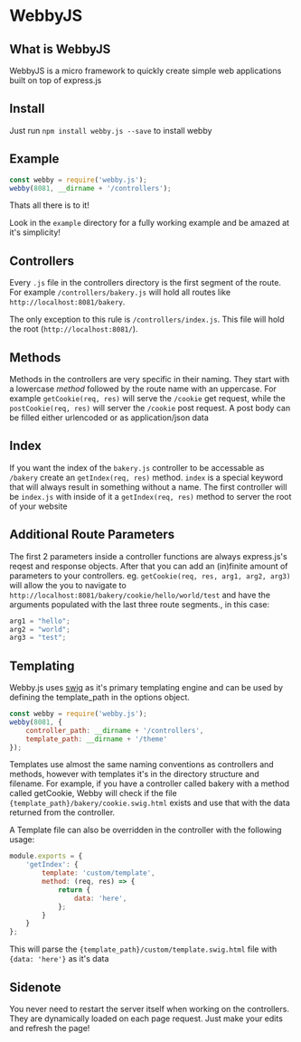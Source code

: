 # WebbyJS

## What is WebbyJS
WebbyJS is a micro framework to quickly create simple web applications built on top of express.js

## Install
Just run `npm install webby.js --save` to install webby

## Example
```js
const webby = require('webby.js');
webby(8081, __dirname + '/controllers');
```
Thats all there is to it!

Look in the `example` directory for a fully working example and be amazed at it's simplicity!

## Controllers
Every `.js` file in the controllers directory is the first segment of the route.
For example `/controllers/bakery.js` will hold all routes like `http://localhost:8081/bakery`.

The only exception to this rule is `/controllers/index.js`.
This file will hold the root (`http://localhost:8081/`).

## Methods
Methods in the controllers are very specific in their naming.
They start with a lowercase _method_ followed by the route name with an uppercase.
For example `getCookie(req, res)` will serve the `/cookie` get request,
while the `postCookie(req, res)` will server the `/cookie` post request.
A post body can be filled either urlencoded or as application/json data

## Index
If you want the index of the `bakery.js` controller to be accessable as `/bakery` create an `getIndex(req, res)` method.
`index` is a special keyword that will always result in something without a name. The first controller will be `index.js`
with inside of it a `getIndex(req, res)` method to server the root of your website

## Additional Route Parameters
The first 2 parameters inside a controller functions are always express.js's reqest and response objects.
After that you can add an (in)finite amount of parameters to your controllers. eg. `getCookie(req, res, arg1, arg2, arg3)`
will allow the you to navigate to `http://localhost:8081/bakery/cookie/hello/world/test` and have the arguments populated
with the last three route segments., in this case:
```js
arg1 = "hello";
arg2 = "world";
arg3 = "test";
```

## Templating
Webby.js uses [swig](https://github.com/node-swig/swig-templates) as it's primary templating engine and can be used by defining the template_path in the options object.
```js
const webby = require('webby.js');
webby(8081, {
    controller_path: __dirname + '/controllers',
    template_path: __dirname + '/theme'
});
```
Templates use almost the same naming conventions as controllers and methods,
however with templates it's in the directory structure and filename.
For example, if you have a controller called bakery with a method called getCookie,
Webby will check if the file `{template_path}/bakery/cookie.swig.html` exists
and use that with the data returned from the controller.

A Template file can also be overridden in the controller with the following usage:
```js
module.exports = {
    'getIndex': {
        template: 'custom/template',
        method: (req, res) => {
            return {
                data: 'here',
            };
        }
    }
};
```
This will parse the `{template_path}/custom/template.swig.html` file with `{data: 'here'}` as it's data

## Sidenote
You never need to restart the server itself when working on the controllers.
They are dynamically loaded on each page request.
Just make your edits and refresh the page!
